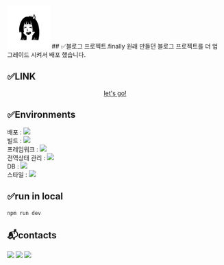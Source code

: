  <img src="public/my-notion-face-portrait.png" width="100px" height="100px"/> 
## ✅블로그 프로젝트.finally
원래 만들던 블로그 프로젝트를 더 업그레이드 시켜서 배포 했습니다.
  
## ✅LINK
[<p align="center">let's go!</p>](https://finally-blog-n8jcmx0yu-paskals-projects-1991f502.vercel.app/)
    
## ✅Environments
배포 : [<img src="https://img.shields.io/badge/-vercel-transparent?logo=vercel&logoColor=white" />](https://vercel.com/)  
빌드 : [<img src="https://img.shields.io/badge/-Node-transparent?logo=node.js&logoColor=white" />](https://nodejs.org/ko/about)  
프레임워크 : [<img src="https://img.shields.io/badge/-Next-transparent?logo=next.js&logoColor=white" margin="10px"/>](https://vercel.com/frameworks/nextjs?utm_source=next_site&utm_medium=showcase_redesign&utm_campaign=hero_cta)  
전역상태 관리 : [<img src="https://img.shields.io/badge/-zustand-transparent?logo=zustand&logoColor=white" />](https://zustand.docs.pmnd.rs/getting-started/introduction)  
DB : [<img src="https://img.shields.io/badge/-notion-transparent?logo=notion&logoColor=white" />](https://developers.notion.com/)  
스타일 : [<img src="https://img.shields.io/badge/-tailwindcss-transparent?logo=tailwindcss&logoColor=white" />](https://tailwindcss.com/docs/installation/using-vite)  
  
## ✅run in local
```npm run dev```
  
  
## 📬contacts
[<img src="https://img.shields.io/badge/-cosmoyj7733@gmail.com-EA4335?logo=gmail&logoColor=white" />]() <img src="https://img.shields.io/badge/-cosmoyj@naver.com-03C75A?logo=naver&logoColor=white" /> <img src="https://img.shields.io/badge/-@Paskal_codeat-000000?logo=x&logoColor=white" />
